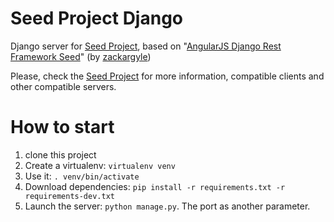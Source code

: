 # Seed Project Django
Django server for [Seed Project], based on "[AngularJS Django Rest Framework Seed]" (by [zackargyle])

Please, check the [Seed Project] for more information, compatible clients and other compatible servers.

# How to start

1. clone this project
1. Create a virtualenv: `virtualenv venv`
1. Use it: `. venv/bin/activate`
1. Download dependencies: `pip install -r requirements.txt -r requirements-dev.txt`
1. Launch the server: `python manage.py`. The port as another parameter.

[AngularJS Django Rest Framework Seed]: https://github.com/zackargyle/angularjs-django-rest-framework-seed
[zackargyle]: https://github.com/zackargyle
[Seed Project]: https://github.com/seedproject/seed-project
